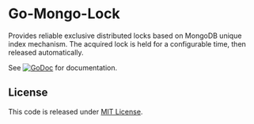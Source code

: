 # Go-Mongo-Lock

Provides reliable exclusive distributed locks based on MongoDB unique index
mechanism. The acquired lock is held for a configurable time, then released
automatically.

See [![GoDoc](https://godoc.org/github.com/andviro/go-mongo-lock?status.svg)](https://godoc.org/github.com/andviro/go-mongo-lock) for documentation.

## License

This code is released under [MIT License](https://opensource.org/licenses/MIT).
